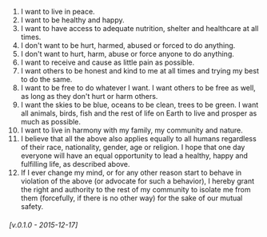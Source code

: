 1. I want to live in peace.
2. I want to be healthy and happy.
3. I want to have access to adequate nutrition, shelter and healthcare at all times.
4. I don't want to be hurt, harmed, abused or forced to do anything.
5. I don't want to hurt, harm, abuse or force anyone to do anything.
6. I want to receive and cause as little pain as possible.
7. I want others to be honest and kind to me at all times and trying my best to do the same.
8. I want to be free to do whatever I want. I want others to be free as well, as long as they don't hurt or harm others.
9. I want the skies to be blue, oceans to be clean, trees to be green. I want all animals, birds, fish and the rest of life on Earth to live and prosper as much as possible.
10. I want to live in harmony with my family, my community and nature.
11. I believe that all the above also applies equally to all humans regardless of their race, nationality, gender, age or religion. I hope that one day everyone will have an equal opportunity to lead a healthy, happy and fulfilling life, as described above.
12. If I ever change my mind, or for any other reason start to behave in violation of the above (or advocate for such a behavior), I hereby grant the right and authority to the rest of my community to isolate me from them (forcefully, if there is no other way) for the sake of our mutual safety.

###### [v.0.1.0 - 2015-12-17]
